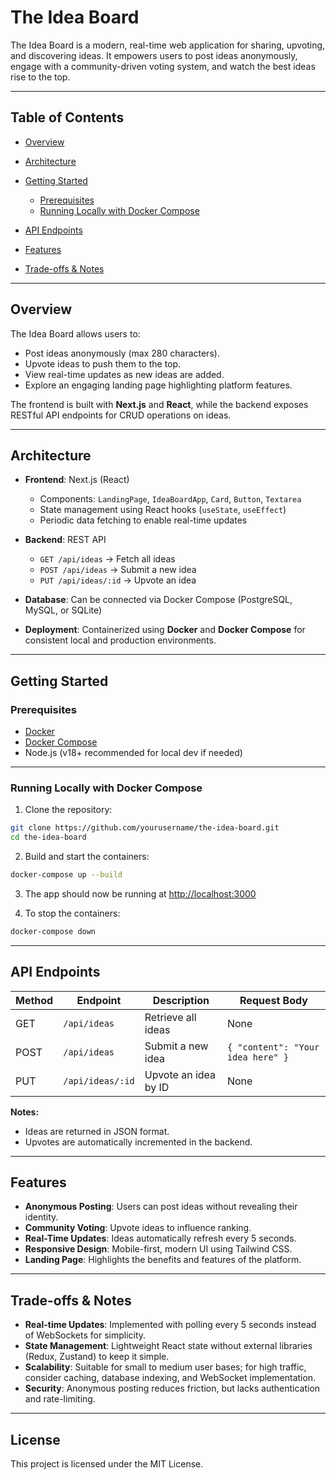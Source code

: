 # The Idea Board

The Idea Board is a modern, real-time web application for sharing, upvoting, and discovering ideas. It empowers users to post ideas anonymously, engage with a community-driven voting system, and watch the best ideas rise to the top.

---

## Table of Contents

* [Overview](#overview)
* [Architecture](#architecture)
* [Getting Started](#getting-started)

  * [Prerequisites](#prerequisites)
  * [Running Locally with Docker Compose](#running-locally-with-docker-compose)
* [API Endpoints](#api-endpoints)
* [Features](#features)
* [Trade-offs & Notes](#trade-offs--notes)

---

## Overview

The Idea Board allows users to:

* Post ideas anonymously (max 280 characters).
* Upvote ideas to push them to the top.
* View real-time updates as new ideas are added.
* Explore an engaging landing page highlighting platform features.

The frontend is built with **Next.js** and **React**, while the backend exposes RESTful API endpoints for CRUD operations on ideas.

---

## Architecture

* **Frontend**: Next.js (React)

  * Components: `LandingPage`, `IdeaBoardApp`, `Card`, `Button`, `Textarea`
  * State management using React hooks (`useState`, `useEffect`)
  * Periodic data fetching to enable real-time updates

* **Backend**: REST API

  * `GET /api/ideas` → Fetch all ideas
  * `POST /api/ideas` → Submit a new idea
  * `PUT /api/ideas/:id` → Upvote an idea

* **Database**: Can be connected via Docker Compose (PostgreSQL, MySQL, or SQLite)

* **Deployment**: Containerized using **Docker** and **Docker Compose** for consistent local and production environments.

---

## Getting Started

### Prerequisites

* [Docker](https://www.docker.com/get-started)
* [Docker Compose](https://docs.docker.com/compose/install/)
* Node.js (v18+ recommended for local dev if needed)

---

### Running Locally with Docker Compose

1. Clone the repository:

```bash
git clone https://github.com/yourusername/the-idea-board.git
cd the-idea-board
```

2. Build and start the containers:

```bash
docker-compose up --build
```

3. The app should now be running at [http://localhost:3000](http://localhost:3000)

4. To stop the containers:

```bash
docker-compose down
```

---

## API Endpoints

| Method | Endpoint         | Description          | Request Body                      |
| ------ | ---------------- | -------------------- | --------------------------------- |
| GET    | `/api/ideas`     | Retrieve all ideas   | None                              |
| POST   | `/api/ideas`     | Submit a new idea    | `{ "content": "Your idea here" }` |
| PUT    | `/api/ideas/:id` | Upvote an idea by ID | None                              |

**Notes:**

* Ideas are returned in JSON format.
* Upvotes are automatically incremented in the backend.

---

## Features

* **Anonymous Posting**: Users can post ideas without revealing their identity.
* **Community Voting**: Upvote ideas to influence ranking.
* **Real-Time Updates**: Ideas automatically refresh every 5 seconds.
* **Responsive Design**: Mobile-first, modern UI using Tailwind CSS.
* **Landing Page**: Highlights the benefits and features of the platform.

---

## Trade-offs & Notes

* **Real-time Updates**: Implemented with polling every 5 seconds instead of WebSockets for simplicity.
* **State Management**: Lightweight React state without external libraries (Redux, Zustand) to keep it simple.
* **Scalability**: Suitable for small to medium user bases; for high traffic, consider caching, database indexing, and WebSocket implementation.
* **Security**: Anonymous posting reduces friction, but lacks authentication and rate-limiting.

---

## License

This project is licensed under the MIT License.
